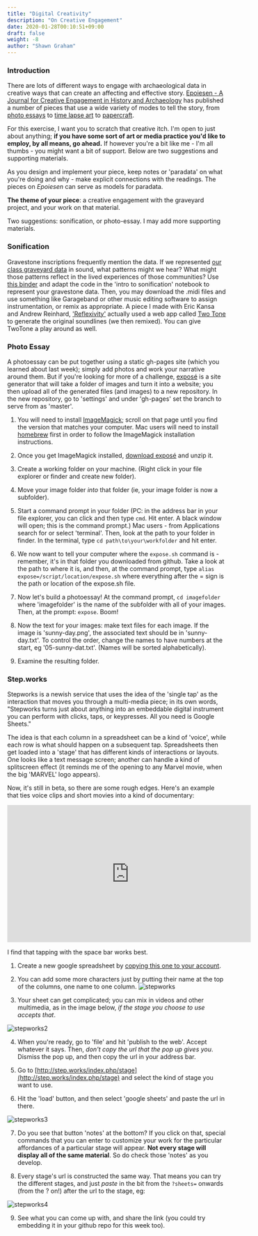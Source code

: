 ```yaml
---
title: "Digital Creativity"
description: "On Creative Engagement"
date: 2020-01-28T00:10:51+09:00
draft: false
weight: -8
author: "Shawn Graham"
---
```


### Introduction

There are lots of different ways to engage with archaeological data in creative ways that can create an affecting and effective story. [Epoiesen - A Journal for Creative Engagement in History and Archaeology](https://epoiesen.library.carleton.ca) has published a number of pieces that use a wide variety of modes to tell the story, from [photo essays](https://epoiesen.library.carleton.ca/2020/06/18/walking-from-dunning/) to [time lapse art](https://epoiesen.library.carleton.ca/2020/03/04/classicist-in-disguise/) to [papercraft](https://epoiesen.library.carleton.ca/2019/03/14/york-minster-papercraft/).

For this exercise, I want you to scratch that creative itch. I'm open to just about anything; **if you have some sort of art or media practice you'd like to employ, by all means, go ahead.** If however you're a bit like me - I'm all thumbs - you might want a bit of support. Below are two suggestions and supporting materials.

As you design and implement your piece, keep notes or 'paradata' on what you're doing and why - make explicit connections with the readings. The pieces on _Epoiesen_ can serve as models for paradata.

**The theme of your piece**: a creative engagement with the graveyard project, and your work on that material.

Two suggestions: sonification, or photo-essay. I may add more supporting materials.

### Sonification  

Gravestone inscriptions frequently mention the data. If we represented [our class graveyard data](/data/graveyards-data.csv) in sound, what patterns might we hear? What might those patterns reflect in the lived experiences of those communities? Use [this binder](https://mybinder.org/v2/gh/o-date/sonification/master) and adapt the code in the 'intro to sonification' notebook to represent your gravestone data. Then, you may download the .midi files and use something like Garageband or other music editing software to assign instrumentation, or remix as appropriate. A piece I made with Eric Kansa and Andrew Reinhard, ['Reflexivity'](https://electricarchaeology.ca/2019/12/20/making-nerdstep-music-as-archaeological-enchantment-or-how-do-you-connect-with-people-who-lived-3000-years-ago/) actually used a web app called [Two Tone](https://app.twotone.io/) to generate the original soundlines (we then remixed). You can give TwoTone a play around as well.  

### Photo Essay

A photoessay can be put together using a static gh-pages site (which you learned about last week); simply add photos and work your narrative around them. But if you're looking for more of a challenge, [exposé](https://github.com/Jack000/expose) is a site generator that will take a folder of images and turn it into a website; you then upload all of the generated files (and images) to a new repository. In the new repository, go to 'settings' and under 'gh-pages' set the branch to serve from as 'master'.

1. You will need to install [ImageMagick](https://imagemagick.org/script/download.php); scroll on that page until you find the version that matches your computer.  Mac users will need to install [homebrew](https://brew.sh/) first in order to follow the ImageMagick installation instructions.

2. Once you get ImageMagick installed, [download exposé](https://github.com/Jack000/Expose/archive/master.zip) and unzip it.

3. Create a working folder on your machine. (Right click in your file explorer or finder and create new folder).

4. Move your image folder _into_ that folder (ie, your image folder is now a subfolder).

5. Start a command prompt in your folder (PC: in the address bar in your file explorer, you can click and then type `cmd`. Hit enter. A black window will open; this is the command prompt.) Mac users - from Applications search for or select 'terminal'. Then, look at the path to your folder in finder. In the terminal, type `cd path\to\your\workfolder` and hit enter.

6. We now want to tell your computer where the `expose.sh` command is - remember, it's in that folder you downloaded from github. Take a look at the path to where it is, and then, at the command prompt, type `alias expose=/script/location/expose.sh` where everything after the = sign is the path or location of the expose.sh file.

7. Now let's build a photoessay! At the command prompt, `cd imagefolder` where 'imagefolder' is the name of the subfolder with all of your images. Then, at the prompt: `expose`. Boom!

8. Now the text for your images: make text files for each image. If the image is 'sunny-day.png', the associated text should be in 'sunny-day.txt'. To control the order, change the names to have numbers at the start, eg '05-sunny-dat.txt'. (Names will be sorted alphabetically).

9. Examine the resulting folder.

### Step.works

Stepworks is a newish service that uses the idea of the 'single tap' as the interaction that moves you through a multi-media piece; in its own words, "Stepworks turns just about anything into an embeddable digital instrument you can perform with clicks, taps, or keypresses. All you need is Google Sheets."

The idea is that each column in a spreadsheet can be a kind of 'voice', while each row is what should happen on a subsequent tap. Spreadsheets then get loaded into a 'stage' that has different kinds of interactions or layouts. One looks like a text message screen; another can handle a kind of splitscreen effect (it reminds me of the opening to any Marvel movie, when the big 'MARVEL' logo appears).

Now, it's still in beta, so there are some rough edges. Here's an example that ties voice clips and short movies into a kind of documentary:

<iframe width="560" height="315" src="http://step.works/index.php/show/embed/rewriting-relearning-1?http://step.works/index.php/show/rewriting-relearning-1" frameborder="0" allowfullscreen></iframe>

I find that tapping with the space bar works best.

1. Create a new google spreadsheet by [copying this one to your account](https://docs.google.com/spreadsheets/d/1ZnI0UYJMG77Uj4tIrFCtwwhRqF3zjrCtZWbhN-cKtjA/copy).

2. You can add some more characters just by putting their name at the top of the columns, one name to one column.
![stepworks](/images/stepworks.png)

3. Your sheet can get complicated; you can mix in videos and other multimedia, as in the image below, _if the stage you choose to use accepts that_.

![stepworks2](/images/stepworks2.png)

4. When you're ready, go to 'file' and hit 'publish to the web'. Accept whatever it says. Then, _don't copy the url that the pop up gives you_. Dismiss the pop up, and then copy the url in your address bar.

5. Go to [http://step.works/index.php/stage](http://step.works/index.php/stage) and select the kind of stage you want to use.

6. Hit the 'load' button, and then select 'google sheets' and paste the url in there.

![stepworks3](/images/stepworks3.png)

7. Do you see that button 'notes' at the bottom? If you click on that, special commands that you can enter to customize your work for the particular affordances of a particular stage will appear. **Not every stage will display all of the same material**. So do check those 'notes' as you develop.

8. Every stage's url is constructed the same way. That means you can try the different stages, and just _paste_ in the bit from the `?sheets=` onwards (from the ? on!) after the url to the stage, eg:

![stepworks4](/images/stepworks4.png)

9. See what you can come up with, and share the link (you could try embedding it in your github repo for this week too).  
